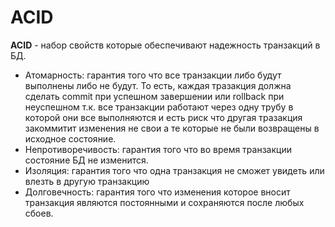 # ACID

**ACID** - набор свойств которые обеспечивают надежность транзакций в БД.

- Атомарность: гарантия того что все транзакции либо будут выполнены либо не будут. То есть, каждая тразакция должна сделать commit при успешном завершении или rollback при неуспешном т.к. все транзакции работают через одну трубу в которой они все выполняются и есть риск что другая тразакция закоммитит изменения не свои а те которые не были возвращены в исходное состояние.
- Непротиворечивость: гарантия того что во время транзакции состояние БД не изменится.
- Изоляция: гарантия того что одна транзакция не сможет увидеть или влезть в другую транзакцию
- Долговечность: гарантия того что изменения которое вносит транзакция являются постоянными и сохраняются после любых сбоев.